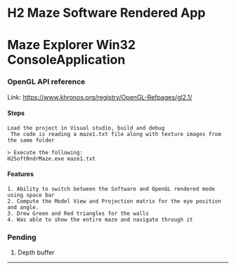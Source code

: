 ﻿# H2 Maze Software Rendered App 
# Maze Explorer Win32 ConsoleApplication

### OpenGL API reference
Link: https://www.khronos.org/registry/OpenGL-Refpages/gl2.1/

#### Steps 
```
Load the project in Visual studio, build and debug 
 The code is reading a maze1.txt file along with texture images from the same folder

> Execute the following:
H2SoftRndrMaze.exe maze1.txt
```

#### Features
```
1. Ability to switch between the Software and OpenGL rendered mode using space bar
2. Compute the Model View and Projection matrix for the eye position and angle. 
3. Drew Green and Red triangles for the walls
4. Was able to show the entire maze and navigate through it 

```
### Pending 
1. Depth buffer 

-------------------------------------
 